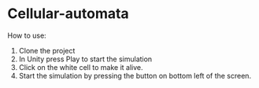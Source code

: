 # Cellular-automata

How to use:
1. Clone the project
2. In Unity press Play to start the simulation
3. Click on the white cell to make it alive.
4. Start the simulation by pressing the button on bottom left of the screen.
